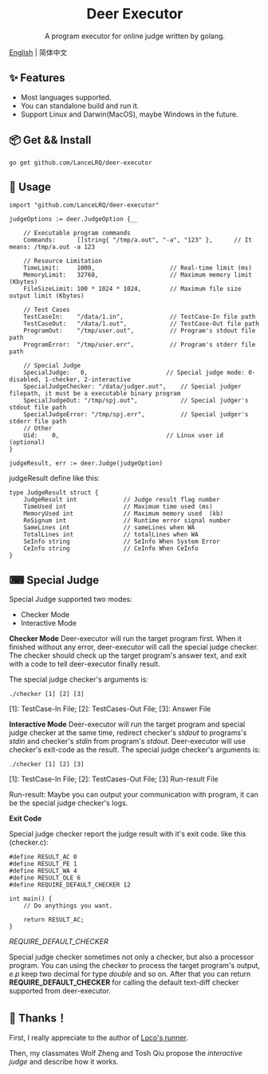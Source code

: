 <h1 align="center">Deer Executor</h1>
<p align="center">A program executor for online judge written by golang.</p>

[English](./README.md) | 简体中文

## ✨ Features
 - Most languages supported.
 - You can standalone build and run it.
 - Support Linux and Darwin(MacOS), maybe Windows in the future.
 
## 📦 Get && Install

```
go get github.com/LanceLRQ/deer-executor
```

## 🔨 Usage

```
import "github.com/LanceLRQ/deer-executor"

judgeOptions := deer.JudgeOption {__

    // Executable program commands
    Commands:      []string{ "/tmp/a.out", "-a", "123" },      // It means: /tmp/a.out -a 123
    
    // Resource Limitation
    TimeLimit:     1000,                     // Real-time limit (ms)
    MemoryLimit:   32768,                    // Maximum memory limit (Kbytes)
    FileSizeLimit: 100 * 1024 * 1024,        // Maximum file size output limit (Kbytes)
    
    // Test Cases
    TestCaseIn:    "/data/1.in",             // TestCase-In file path
    TestCaseOut:   "/data/1.out",            // TestCase-Out file path
    ProgramOut:    "/tmp/user.out",          // Program's stdout file path
    ProgramError:  "/tmp/user.err",          // Program's stderr file path
    
    // Special Judge
    SpecialJudge:	0,                      // Special judge mode: 0-disabled, 1-checker, 2-interactive
    SpecialJudgeChecker: "/data/judger.out",    // Special judger filepath, it must be a executable binary program
    SpecialJudgeOut: "/tmp/spj.out",            // Special judger's stdout file path
    SpecialJudgeError: "/tmp/spj.err",          // Special judger's stderr file path
    // Other
    Uid:    0,                              // Linux user id (optional)
}

judgeResult, err := deer.Judge(judgeOption)
```
judgeResult define like this:
```
type JudgeResult struct {
	JudgeResult int 			// Judge result flag number
	TimeUsed int				// Maximum time used (ms)
	MemoryUsed int				// Maximum memory used  (kb)
	ReSignum int				// Runtime error signal number
	SameLines int				// sameLines when WA
	TotalLines int				// totalLines when WA
	SeInfo string				// SeInfo When System Error
	CeInfo string				// CeInfo When CeInfo
}
```

## ⌨ Special Judge
Special Judge supported two modes:

 - Checker Mode
 - Interactive Mode
 
**Checker Mode** Deer-executor will run the target program first. When it finished without any error, deer-executor will call the special judge checker. The checker should check up the target program's answer text, and exit with a code to tell deer-executor finally result. 

The special judge checker's arguments is:
```
./checker [1] [2] [3]
```
[1]: TestCase-In File; [2]: TestCases-Out File; [3]: Answer File


**Interactive Mode** Deer-executor will run the target program and special judge checker at the same time, redirect checker's _stdout_ to programs's _stdin_ and checker's _stdin_ from program's _stdout_. Deer-executor will use checker's exit-code as the result.
The special judge checker's arguments is:
```
./checker [1] [2] [3]
```
[1]: TestCase-In File; [2]: TestCases-Out File; [3] Run-result File

Run-result: Maybe you can output your communication with program, it can be the special judge checker's logs.

**Exit Code**

Special judge checker report the judge result with it's exit code. like this (checker.c):
```
#define RESULT_AC 0
#define RESULT_PE 1
#define RESULT_WA 4
#define RESULT_OLE 6
#define REQUIRE_DEFAULT_CHECKER 12

int main() {
    // Do anythings you want.
    
    return RESULT_AC;
}
```
_REQUIRE_DEFAULT_CHECKER_

  Special judge checker sometimes not only a checker, but also a processor program. You can using the checker to process the target program's output, _e.p_ keep two decimal for type _double_ and so on. After that you can return **REQUIRE_DEFAULT_CHECKER** for calling the default text-diff checker supported from deer-executor.
  
## 🤝 Thanks！

First, I really appreciate to the author of [Loco's runner](https://github.com/dojiong/Lo-runner). 

Then, my classmates Wolf Zheng and Tosh Qiu propose the _interactive judge_ and describe how it works. 